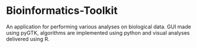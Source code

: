# Bioinformatics-Toolkit
An application for performing various analyses on biological data. GUI made using pyGTK, algorithms are implemented using python and visual analyses delivered using R. 
